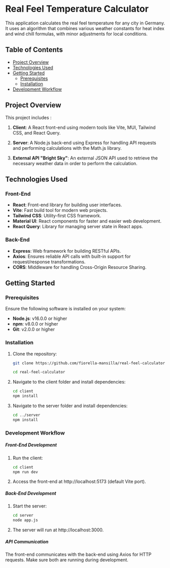 # Real Feel Temperature Calculator

This application calculates the real feel temperature for any city in Germany. It uses an algorithm that combines various weather constants for heat index and wind chill formulas, with minor adjustments for local conditions.

## Table of Contents

- [Project Overview](#project-overview)
- [Technologies Used](#technologies-used)
- [Getting Started](#getting-started)
  - [Prerequisites](#prerequisites)
  - [Installation](#installation)
- [Development Workflow](#development-workflow)

## Project Overview

This project includes :

1. **Client**: A React front-end using modern tools like Vite, MUI, Tailwind CSS, and React Query.

2. **Server**: A Node.js back-end using Express for handling API requests and performing calculations with the Math.js library.

3. **External API "Bright Sky"**: An external JSON API used to retrieve the necessary weather data in order to perform the calculation.

## Technologies Used

### Front-End
- **React**: Front-end library for building user interfaces.
- **Vite**: Fast build tool for modern web projects.
- **Tailwind CSS**: Utility-first CSS framework.
- **Material UI**: React components for faster and easier web development.
- **React Query**: Library for managing server state in React apps.

### Back-End
- **Express**: Web framework for building RESTful APIs.
- **Axios**: Ensures reliable API calls with built-in support for request/response transformations.
- **CORS**: Middleware for handling Cross-Origin Resource Sharing.


## Getting Started

### Prerequisites
Ensure the following software is installed on your system:

- **Node.js**: v16.0.0 or higher 
- **npm**: v8.0.0 or higher 
- **Git**: v2.0.0 or higher 

### Installation

1. Clone the repository:
   ```bash
   git clone https://github.com/fiorella-mansilla/real-feel-calculator.git

   cd real-feel-calculator
   ```

2. Navigate to the client folder and install dependencies:
    ```bash
    cd client
    npm install
    ```

3. Navigate to the server folder and install dependencies:
   ```bash
   cd ../server
   npm install
   ```

### Development Workflow

##### Front-End Development

1. Run the client:

   ```bash
   cd client
   npm run dev
   ```

2. Access the front-end at http://localhost:5173 (default Vite port).

##### Back-End Development

1. Start the server:

   ```bash
   cd server
   node app.js
   ```

2.	The server will run at http://localhost:3000.

##### API Communication

The front-end communicates with the back-end using Axios for HTTP requests. Make sure both are running during development.
